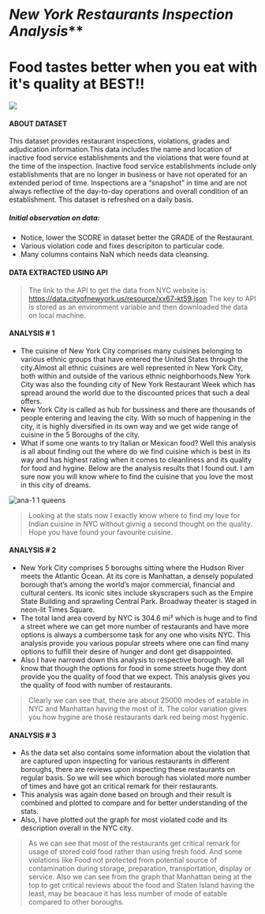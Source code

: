 # *******New York Restaurants Inspection Analysis*********
# Food tastes better when you eat with it's quality at BEST!!

[![](https://cldup.com/dTxpPi9lDf.thumb.png)](http://sumeetusturge.com)

#### ABOUT DATASET
This dataset provides restaurant inspections, violations, grades and adjudication information.This data includes the name and location of inactive food service establishments and the violations that were found at the time of the inspection. Inactive food service establishments include only establishments that are no longer in business or have not operated for an extended period of time. Inspections are a “snapshot” in time and are not always reflective of the day-to-day operations and overall condition of an establishment. This dataset is refreshed on a daily basis.

##### Initial observation on data:
  - Notice, lower the SCORE in dataset better the GRADE of the Restaurant.
  - Various violation code and fixes descripiton to particular code.
  - Many columns contains NaN which needs data cleansing.


#### DATA EXTRACTED USING API
>The link to the API to get the data from NYC website is:
>https://data.cityofnewyork.us/resource/xx67-kt59.json
The key to API is stored as an environment variable and then downloaded the data on local machine.

#### ANALYSIS # 1

* The cuisine of New York City comprises many cuisines belonging to various ethnic groups that have entered the United States through the city.Almost all ethnic cuisines are well represented in New York City, both within and outside of the various ethnic neighborhoods.New York City was also the founding city of New York Restaurant Week which has spread around the world due to the discounted prices that such a deal offers.
* New York City is called as hub for bussiness and there are thousands of people  entering and leaving the city. With so much of happening in the city, it is highly diversified in its own way and we get wide range of cuisine in the 5 Boroughs of the city.
* What if some one wants to try Italian or Mexican food? Well this analysis is all about finding out the where do we find cuisine which is best in its way and has highest rating when it comes to cleanliness and its quality for food and hygine. Below are the analysis results that I found out. I am sure now you will know where to find the cuisine that you love the most in this city of dreams. 

![ana-1 1 queens](https://cloud.githubusercontent.com/assets/25045818/25300449/a8d27180-26dd-11e7-8634-048f48585d83.JPG)

>Looking at the stats now I exactly know where to find my love for Indian cuisine in NYC without givnig a second thought on the quality. Hope you have found your favourite cuisine. 

#### ANALYSIS # 2

* New York City comprises 5 boroughs sitting where the Hudson River meets the Atlantic Ocean. At its core is Manhattan, a densely populated borough that’s among the world’s major commercial, financial and cultural centers. Its iconic sites include skyscrapers such as the Empire State Building and sprawling Central Park. Broadway theater is staged in neon-lit Times Square.
* The total land area coverd by NYC is 304.6 mi² which is huge and to find a street where we can get more number of restaurants and have more options is always a cumbersome task for any one who visits NYC. This analysis provide you various popular streets where one can find many options to fulfill their desire of hunger and dont get disappointed.
* Also I have narrowd down this analysis to respective borough. We all know that though the options for food in some streets huge they dont provide you the quality of food that we expect. This analysis gives you the quality of food with number of restaurants.
>Clearly we can see that, there are about 25000 modes of eatable in NYC and Manhattan having the most of it. The color variation gives you how hygine are those restaurants dark red being most hygenic. 

#### ANALYSIS # 3

* As the data set also contains some information about the violation that are captured upon inspecting for various restaurants in different boroughs, there are reviews upon inspecting these restaurants on regular basis. So we will see which borough has violated more number of times and have got an critical remark for their restaurants.
* This analysis was again done based on brough and their result is combined and plotted to compare and for better understanding of the stats. 
* Also, I have plotted out the graph for most violated code and its description overall in the NYC city.

>As we can see that most of the restaurants get critical remark for usage of stored cold food rather than using fresh food. And some violations like Food not protected from potential source of contamination during storage, preparation, transportation, display or service.
Also we can see from the graph that Manhattan being at the top to get critical reviews about the food and Staten Island having the least, may be beacaue it has less number of mode of eatable compared to other boroughs.
